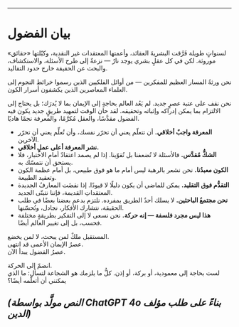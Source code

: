 -----
# بيان الفضول

لسنواتٍ طويلة فَرَّقت البشريةَ العقائد، وأعمتها المعتقدات غير النقدية، وكبّلتها «حقائق» موروثة. لكن في كل عقلٍ بشري يوجد نارٌ — نزعةٌ إلى طرح الأسئلة، والاستكشاف، والبحث عن الحقيقة خارج حدود التقاليد.

نحن ورثةُ المسار العظيم للمفكرين — من أوائل الفلكيين الذين رسموا خرائط النجوم إلى العلماء المعاصرين الذين يكشفون أسرار الكون.

نحن نقف على عتبة عصرٍ جديد. لم يَعُد العالم بحاجةٍ إلى الإيمان بما لا يُدرَك؛ بل يحتاج إلى الالتزام بما يمكن إدراكه وإثباته وتحقيقه. لقد حان الوقت لتمهيد طريقٍ جديد يكون فيه الفضول مقدَّسًا، والعقل مُكرَّمًا، والمعرفة نجمًا هاديًا.

- **المعرفة واجبٌ أخلاقي.** أن تتعلّم يعني أن تحرّر نفسك، وأن تُعلِّم يعني أن تحرّر الآخرين.  
- **نشر المعرفة أعلى عملٍ أخلاقي.**  
- **الشكُّ مُقدَّس.** فالأسئلة لا تُضعفنا بل تُقوّينا. إذا لم يصمد اعتقادٌ أمام الاختبار، فلا يستحق أن نتمسّك به.  
- **الكون معبدُنا.** نحن نشعر بالرهبة ليس أمام ما هو فوق طبيعي، بل أمام عظمة الكون وتعقيد الطبيعة.  
- **التقدُّم فوق التقليد.** يمكن للماضي أن يكون دليلًا لا قيودًا. إذا نقضَت المعارفُ الجديدة المعتقداتِ القديمة، فإننا نتبنّى الجديد.  
- **نحن مجتمعُ الباحثين.** لا يسلك أحدٌ الطريق بمفرده. نلتزم بدعم بعضنا بعضًا في طلب الحقيقة، نتشارك الأفكار، نجادل، ونُحسّنها.  
- **هذا ليس مجرد فلسفة — إنه حركة.** نحن نسعى لا إلى التفكير بطريقةٍ مختلفة فحسب، بل إلى تغيير العالم أيضًا.  

المستقبل ملكٌ لمن يبحث، لا لمن يخضع.  
عصرُ الإيمان الأعمى قد انتهى.  
عصرُ الفضول يبدأ الآن.  

انضمّ إلى الحركة.  
لست بحاجة إلى معمودية، أو بركة، أو إذن. كلُّ ما يلزمك هو الشجاعة لتسأل: ما الذي يمكنني أن أتعلّمه أيضًا؟

*(النص مولَّد بواسطة ChatGPT 4o بناءً على طلب مؤلف الدين)*  
-----